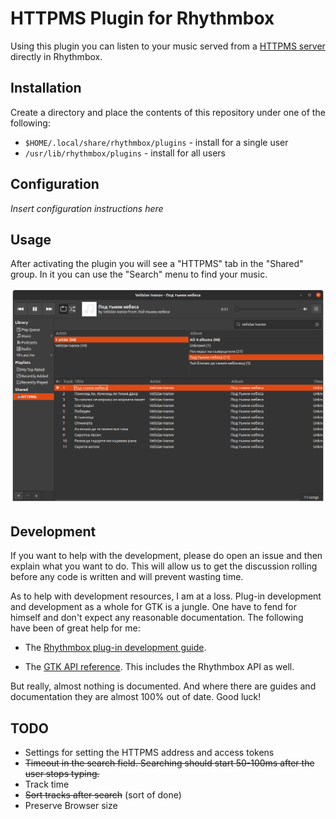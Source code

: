 # HTTPMS Plugin for Rhythmbox

Using this plugin you can listen to your music served from a [HTTPMS server](https://github.com/ironsmile/httpms) directly in Rhythmbox.

## Installation

Create a directory and place the contents of this repository under one of the following:

* `$HOME/.local/share/rhythmbox/plugins` - install for a single user
* `/usr/lib/rhythmbox/plugins` - install for all users

## Configuration

_Insert configuration instructions here_

## Usage

After activating the plugin you will see a "HTTPMS" tab in the "Shared" group. In it you can use the "Search" menu to find your music.

[![Plugin Screenshot](images/screenshot.png)](images/screenshot.png)

## Development

If you want to help with the development, please do open an issue and then explain what you want to do. This will allow us to get the discussion rolling before any code is written and will prevent wasting time.

As to help with development resources, I am at a loss. Plug-in development and development as a whole for GTK is a jungle. One have to fend for himself and don't expect any reasonable documentation. The following have been of great help for me:

* The [Rhythmbox plug-in development guide](https://wiki.gnome.org/Apps/Rhythmbox/Plugins/WritingGuide).

* The [GTK API reference](https://lazka.github.io/pgi-docs/#RB-3.0/classes/Source.html#rb-source-fields). This includes the Rhythmbox API as well.

But really, almost nothing is documented. And where there are guides and documentation they are almost 100% out of date. Good luck!

## TODO

* Settings for setting the HTTPMS address and access tokens
* ~~Timeout in the search field. Searching should start 50-100ms after the user stops typing.~~
* Track time
* ~~Sort tracks after search~~ (sort of done)
* Preserve Browser size
